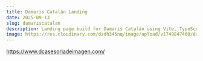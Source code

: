 ```yaml
---
title: Damaris Catalán Landing
date: 2025-09-13
slug: damariscatalan
description: Landing page build for Damaris Catalán using Vite, TypeScript, React, Tailwind CSS. 
image: https://res.cloudinary.com/dzdh345nq/image/upload/v1749847460/damariscatalan_zhz6br.png
---
```



https://www.dcasesoriadeimagen.com/